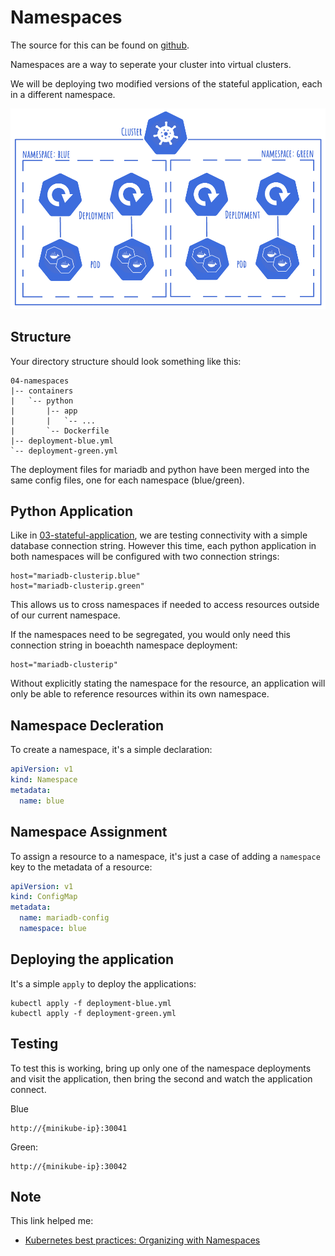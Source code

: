 # Namespaces

The source for this can be found on [github](https://github.com/mrmcshane/k8s-training/tree/master/04-namespaces).

Namespaces are a way to seperate your cluster into virtual clusters.

We will be deploying two modified versions of the stateful application, each in a different namespace.

![namespaces](../img/04_namespaces.png "namespaces")

## Structure

Your directory structure should look something like this:
```
04-namespaces
|-- containers
|   `-- python
|       |-- app
|       |   `-- ...
|       `-- Dockerfile
|-- deployment-blue.yml
`-- deployment-green.yml
```
The deployment files for mariadb and python have been merged into the same config files, one for each namespace (blue/green).


## Python Application


Like in [03-stateful-application](https://github.com/mrmcshane/k8s-training/tree/master/03-stateful-application), we are testing connectivity with a simple database connection string. However this time, each python application in both namespaces will be configured with two connection strings:
```shell
host="mariadb-clusterip.blue"
host="mariadb-clusterip.green"
```

This allows us to cross namespaces if needed to access resources outside of our current namespace.

If the namespaces need to be segregated, you would only need this connection string in boeachth namespace deployment:
```shell
host="mariadb-clusterip"
```
Without explicitly stating the namespace for the resource, an application will only be able to reference resources within its own namespace.


## Namespace Decleration

To create a namespace, it's a simple declaration:
```yaml
apiVersion: v1
kind: Namespace
metadata:
  name: blue
```

## Namespace Assignment

To assign a resource to a namespace, it's just a case of adding a `namespace` key to the metadata of a resource:
```yaml
apiVersion: v1
kind: ConfigMap
metadata:
  name: mariadb-config
  namespace: blue
```


## Deploying the application

It's a simple `apply` to deploy the applications:
```shell
kubectl apply -f deployment-blue.yml
kubectl apply -f deployment-green.yml
```


## Testing

To test this is working, bring up only one of the namespace deployments and visit the application, then bring the second and watch the application connect.

Blue
```
http://{minikube-ip}:30041
```
Green:
```
http://{minikube-ip}:30042
```


## Note

This link helped me:

- [Kubernetes best practices: Organizing with Namespaces](https://cloud.google.com/blog/products/gcp/kubernetes-best-practices-organizing-with-namespaces)
